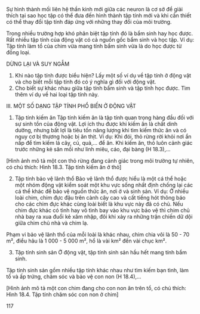 Sự hình thành mối liên hệ thần kinh mới giữa các neuron là cơ sở để giải thích tại sao học tập có thể đưa đến hình thành tập tính mới và khi cần thiết có thể thay đổi tập tính đáp ứng với những thay đổi của môi trường.

Trong nhiều trường hợp khó phân biệt tập tính đó là bẩm sinh hay học được. Rất nhiều tập tính của động vật có cả nguồn gốc bẩm sinh và học tập. Ví dụ: Tập tính làm tổ của chim vừa mang tính bẩm sinh vừa là do học được từ đồng loại.

DỪNG LẠI VÀ SUY NGẪM
1. Khi nào tập tính được biểu hiện? Lấy một số ví dụ về tập tính ở động vật và cho biết mỗi tập tính đó có ý nghĩa gì đối với động vật.
2. Cho biết sự khác nhau giữa tập tính bẩm sinh và tập tính học được. Tìm thêm ví dụ về hai loại tập tính này.

III. MỘT SỐ DẠNG TẬP TÍNH PHỔ BIẾN Ở ĐỘNG VẬT

1. Tập tính kiếm ăn
Tập tính kiếm ăn là tập tính quan trọng hàng đầu đối với sự sinh tồn của động vật. Lợi ích thu được khi kiếm ăn là chất dinh dưỡng, nhưng bất lợi là tiêu tốn năng lượng khi tìm kiếm thức ăn và có nguy cơ bị thương hoặc bị ăn thịt. Ví dụ: Khi đói, thỏ rừng rời khỏi nơi ẩn nấp để tìm kiếm lá cây, củ, quả,... để ăn. Khi kiếm ăn, thỏ luôn cảnh giác trước những kẻ săn mồi như linh miêu, cáo, đại bàng (H 18.3),...

[Hình ảnh mô tả một con thỏ rừng đang cảnh giác trong môi trường tự nhiên, có chú thích: Hình 18.3. Tập tính kiếm ăn ở thỏ]

2. Tập tính bảo vệ lãnh thổ
Bảo vệ lãnh thổ được hiểu là một cá thể hoặc một nhóm động vật kiểm soát một khu vực sống nhất định chống lại các cá thể khác để bảo vệ nguồn thức ăn, nơi ở và sinh sản. Ví dụ: Ở nhiều loài chim, chim đực đậu trên cành cây cao và cất tiếng hót thông báo cho các chim đực khác cùng loài biết là khu vực này đã có chủ. Nếu chim đực khác có tình hay vô tình bay vào khu vực bảo vệ thì chim chủ nhà bay ra xua đuổi kẻ xâm nhập, đôi khi xảy ra những trận chiến dữ dội giữa chim chủ nhà và chim lạ.

Phạm vi bảo vệ lãnh thổ của mỗi loài là khác nhau, chim chia vôi là 50 - 70 m², điểu hâu là 1 000 - 5 000 m², hổ là vài km² đến vài chục km².

3. Tập tính sinh sản
Ở động vật, tập tính sinh sản hầu hết mang tính bẩm sinh.

Tập tính sinh sản gồm nhiều tập tính khác nhau như tìm kiếm bạn tình, làm tổ và ấp trứng, chăm sóc và bảo vệ con non (H 18.4),...

[Hình ảnh mô tả một con chim đang cho con non ăn trên tổ, có chú thích: Hình 18.4. Tập tính chăm sóc con non ở chim]

117